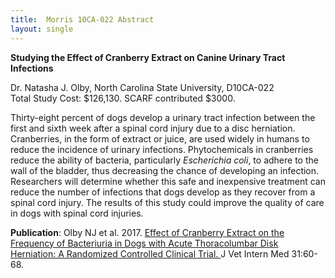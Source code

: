 ```yaml
---
title:  Morris 10CA-022 Abstract
layout: single
---
```


**Studying the Effect of Cranberry Extract on Canine Urinary Tract
Infections**

Dr. Natasha J. Olby, North Carolina State University, D10CA-022\
Total Study Cost: $126,130.  SCARF contributed $3000.

Thirty-eight percent of dogs develop a urinary tract infection between
the first and sixth week after a spinal cord injury due to a disc
herniation. Cranberries, in the form of extract or juice, are used
widely in humans to reduce the incidence of urinary infections.
Phytochemicals in cranberries reduce the ability of bacteria,
particularly *Escherichia coli*, to adhere to the wall of the bladder,
thus decreasing the chance of developing an infection. Researchers will
determine whether this safe and inexpensive treatment can reduce the
number of infections that dogs develop as they recover from a spinal
cord injury. The results of this study could improve the quality of care
in dogs with spinal cord injuries.

**Publication**: Olby NJ et al. 2017. [Effect of Cranberry Extract on the Frequency of Bacteriuria in Dogs with Acute Thoracolumbar Disk Herniation: A Randomized Controlled Clinical Trial. ](https://www.ncbi.nlm.nih.gov/pmc/articles/PMC5259620/pdf/JVIM-31-60.pdf) J Vet Intern Med 31:60-68.
